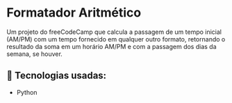 # Formatador Aritmético

Um projeto do freeCodeCamp que calcula a passagem de um tempo inicial (AM/PM) com um tempo fornecido em qualquer outro formato, retornando o resultado da soma em um horário AM/PM e com a passagem dos dias da semana, se houver.

## 📌 Tecnologias usadas:
- Python
